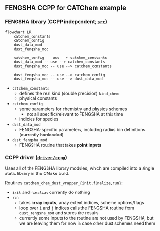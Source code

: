 ## FENGSHA CCPP for CATChem example

### FENGSHA library (CCPP independent; [`src`](./src))

```mermaid
flowchart LR
    catchem_constants
    catchem_config
    dust_data_mod
    dust_fengsha_mod

    catchem_config -- use --> catchem_constants
    dust_data_mod -- use --> catchem_constants
    dust_fengsha_mod -- use --> catchem_constants

    dust_fengsha_mod -- use --> catchem_config
    dust_fengsha_mod -- use --> dust_data_mod
```

* `catchem_constants`
  - defines the real kind (double precision) `kind_chem`
  - physical constants
* `catchem_config`
  - some parameters for chemistry and physics schemes
    - not all specific/relevant to FENGSHA at this time
  - indicies for species
* `dust_data_mod`
  - FENGSHA-specific parameters, including radius bin definitions (currently hardcoded)
* `dust_fengsha_mod`
  - FENGSHA routine that takes **point inputs**


### CCPP driver ([`driver/ccpp`](./driver/ccpp))

Uses all of the FENGSHA library modules,
which are compiled into a single static library in the CMake build.

Routines `catchem_chem_dust_wrapper_{init,finalize,run}`:

* `init` and `finalize` currently do nothing
* `run`
  - takes **array inputs**, array extent indices, scheme options/flags
  - loop over `i` and `j` indices calls the FENGSHA routine from `dust_fengsha_mod`
    and stores the results
  - currently some inputs to the routine are not used by FENGSHA,
    but we are leaving them for now in case other dust schemes need them

